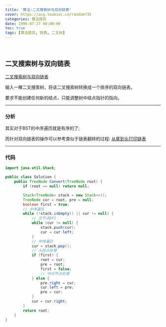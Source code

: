 ```yaml
---
title: '算法:二叉搜索树与双向链表'
cover: https://acg.toubiec.cn/random?35
categories: 算法题目
date: 1996-07-27 08:00:00
toc: true
tags: [算法题目, 链表, 二叉树]
---
```


<br/>

<!--more-->

## 二叉搜索树与双向链表

[二叉搜索树与双向链表](https://www.nowcoder.com/practice/947f6eb80d944a84850b0538bf0ec3a5?tpId=13&tqId=11179&tPage=2&rp=1&ru=%2Fta%2Fcoding-interviews&qru=%2Fta%2Fcoding-interviews%2Fquestion-ranking)

输入一棵二叉搜索树，将该二叉搜索树转换成一个排序的双向链表。

要求不能创建任何新的结点，只能调整树中结点指针的指向。

****

### 分析

其实对于BST的中序遍历就是有序的了;

而针对双向链表的操作可以参考类似于链表翻转的过程: [从尾到头打印链表](https://jasonkayzk.github.io/1996/07/27/算法-从尾到头打印链表/)

****

### 代码

```java
import java.util.Stack;

public class Solution {
    public TreeNode Convert(TreeNode root) {
        if (root == null) return null;

        Stack<TreeNode> stack = new Stack<>();
        TreeNode cur = root, pre = null;
        boolean first = true;
        // 中序遍历
        while (!stack.isEmpty() || cur != null) {
            // 左节点DFS
            while (cur != null) {
                stack.push(cur);
                cur = cur.left;
            }
            // 中序遍历
            cur = stack.pop();
            // 头结点处理
            if (first) {
                root = cur;
                pre = root;
                first = false;
                // 中间节点处理
            } else {
                pre.right = cur;
                cur.left = pre;
                pre = cur;
            }
            cur = cur.right;
        }
        return root;
    }
}
```

